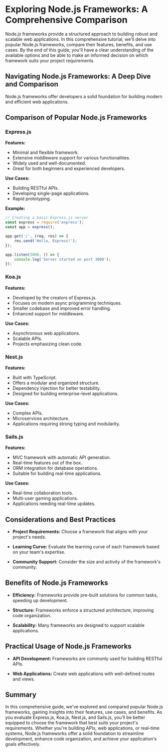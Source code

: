 # Exploring Node.js Frameworks: A Comprehensive Comparison

Node.js frameworks provide a structured approach to building robust and scalable web applications. In this comprehensive tutorial, we'll delve into popular Node.js frameworks, compare their features, benefits, and use cases. By the end of this guide, you'll have a clear understanding of the available options and be able to make an informed decision on which framework suits your project requirements.

## Navigating Node.js Frameworks: A Deep Dive and Comparison

Node.js frameworks offer developers a solid foundation for building modern and efficient web applications.

## Comparison of Popular Node.js Frameworks

### Express.js

**Features:**
- Minimal and flexible framework.
- Extensive middleware support for various functionalities.
- Widely used and well-documented.
- Great for both beginners and experienced developers.

**Use Cases:**
- Building RESTful APIs.
- Developing single-page applications.
- Rapid prototyping.

**Example:**
```javascript
// Creating a basic Express.js server
const express = require('express');
const app = express();

app.get('/', (req, res) => {
    res.send('Hello, Express!');
});

app.listen(3000, () => {
    console.log('Server started on port 3000');
});
```

### Koa.js

**Features:**
- Developed by the creators of Express.js.
- Focuses on modern async programming techniques.
- Smaller codebase and improved error handling.
- Enhanced support for middleware.

**Use Cases:**
- Asynchronous web applications.
- Scalable APIs.
- Projects emphasizing clean code.

### Nest.js

**Features:**
- Built with TypeScript.
- Offers a modular and organized structure.
- Dependency injection for better testability.
- Designed for building enterprise-level applications.

**Use Cases:**
- Complex APIs.
- Microservices architecture.
- Applications requiring strong typing and modularity.

### Sails.js

**Features:**
- MVC framework with automatic API generation.
- Real-time features out of the box.
- ORM integration for database operations.
- Suitable for building real-time applications.

**Use Cases:**
- Real-time collaboration tools.
- Multi-user gaming applications.
- Applications needing real-time updates.

## Considerations and Best Practices

- **Project Requirements:** Choose a framework that aligns with your project's needs.

- **Learning Curve:** Evaluate the learning curve of each framework based on your team's expertise.

- **Community Support:** Consider the size and activity of the framework's community.

## Benefits of Node.js Frameworks

- **Efficiency:** Frameworks provide pre-built solutions for common tasks, speeding up development.

- **Structure:** Frameworks enforce a structured architecture, improving code organization.

- **Scalability:** Many frameworks are designed to support scalable applications.

## Practical Usage of Node.js Frameworks

- **API Development:** Frameworks are commonly used for building RESTful APIs.

- **Web Applications:** Create web applications with well-defined routes and views.

## Summary

In this comprehensive guide, we've explored and compared popular Node.js frameworks, gaining insights into their features, use cases, and benefits. As you evaluate Express.js, Koa.js, Nest.js, and Sails.js, you'll be better equipped to choose the framework that best suits your project's requirements. Whether you're building APIs, web applications, or real-time systems, Node.js frameworks offer a solid foundation to streamline development, enhance code organization, and achieve your application's goals effectively.